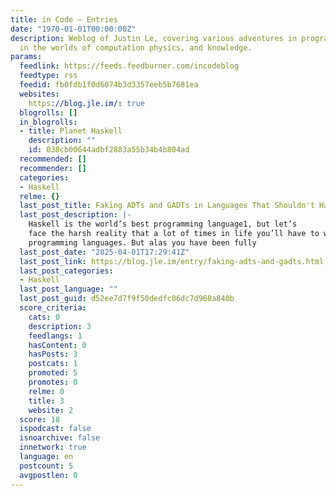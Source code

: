 ```yaml
---
title: in Code — Entries
date: "1970-01-01T00:00:00Z"
description: Weblog of Justin Le, covering various adventures in programming and explorations
  in the worlds of computation physics, and knowledge.
params:
  feedlink: https://feeds.feedburner.com/incodeblog
  feedtype: rss
  feedid: fb0fdb1f0d6074b3d3357eeb5b7681ea
  websites:
    https://blog.jle.im/: true
  blogrolls: []
  in_blogrolls:
  - title: Planet Haskell
    description: ""
    id: 038cb00644adbf2883a55b34b4b804ad
  recommended: []
  recommender: []
  categories:
  - Haskell
  relme: {}
  last_post_title: Faking ADTs and GADTs in Languages That Shouldn't Have Them
  last_post_description: |-
    Haskell is the world’s best programming language1, but let’s
    face the harsh reality that a lot of times in life you’ll have to write in other
    programming languages. But alas you have been fully
  last_post_date: "2025-04-01T17:29:41Z"
  last_post_link: https://blog.jle.im/entry/faking-adts-and-gadts.html
  last_post_categories:
  - Haskell
  last_post_language: ""
  last_post_guid: d52ee7d7f9f50dedfc06dc7d968a840b
  score_criteria:
    cats: 0
    description: 3
    feedlangs: 1
    hasContent: 0
    hasPosts: 3
    postcats: 1
    promoted: 5
    promotes: 0
    relme: 0
    title: 3
    website: 2
  score: 18
  ispodcast: false
  isnoarchive: false
  innetwork: true
  language: en
  postcount: 5
  avgpostlen: 0
---
```

